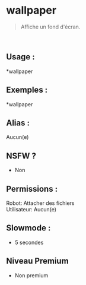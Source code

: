 # wallpaper

> Affiche un fond d'écran.

<br>

## Usage :

*wallpaper

## Exemples :

*wallpaper

## Alias :

Aucun(e)

## NSFW ?

- Non

## Permissions :

Robot: Attacher des fichiers
<br>
Utilisateur: Aucun(e)

## Slowmode :

- 5 secondes

## Niveau Premium

- Non premium